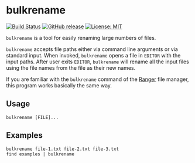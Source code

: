 # bulkrename

[![Build Status](https://travis-ci.org/Soft/bulkrename.svg?branch=master)](https://travis-ci.org/Soft/bulkrename)
[![GitHub release](https://img.shields.io/github/release/Soft/bulkrename.svg)](https://github.com/Soft/bulkrename/releases)
[![License: MIT](https://img.shields.io/badge/License-MIT-yellow.svg)](https://opensource.org/licenses/MIT)

`bulkrename` is a tool for easily renaming large numbers of files.

`bulkrename` accepts file paths either via command line arguments or via
standard input. When invoked, `bulkrename` opens a file in `EDITOR` with the
input paths. After user exits `EDITOR`, `bulkrename` will rename all the input
files using the file names from the file as their new names.

If you are familiar with the `bulkrename` command of the
[Ranger](https://github.com/ranger/ranger) file manager, this program works
basically the same way.

## Usage

``` shell
bulkrename [FILE]...
```

## Examples

``` shell
bulkrename file-1.txt file-2.txt file-3.txt
find examples | bulkrename
```

